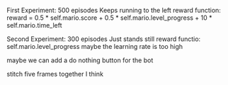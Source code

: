 First Experiment:
500 episodes
Keeps running to the left 
reward function: reward = 0.5 * self.mario.score + 0.5 * self.mario.level_progress + 10 * self.mario.time_left


Second Experiment:
300 episodes
Just stands still
reward functio: self.mario.level_progress
maybe the learning rate is too high

maybe we can add a do nothing button for the bot

stitch five frames together I think
